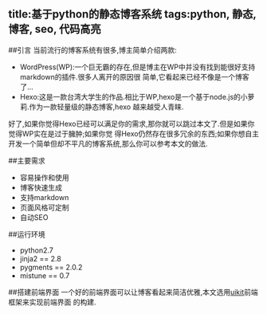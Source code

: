 title:基于python的静态博客系统
tags:python, 静态, 博客, seo, 代码高亮
-----
##引言
当前流行的博客系统有很多,博主简单介绍两款:

- WordPress(WP):一个巨无霸的存在,但是博主在WP中并没有找到能很好支持markdown的插件.很多人离开的原因很
简单,它看起来已经不像是一个博客了...
- Hexo:这是一款台湾大学生的作品.相比于WP,hexo是一个基于node.js的小萝莉.作为一款轻量级的静态博客,hexo
越来越受人青睐.

好了,如果你觉得Hexo已经可以满足你的需求,那你就可以跳过本文了.但是如果你觉得WP实在是过于臃肿;如果你觉
得Hexo仍然存在很多冗余的东西;如果你想自主开发一个简单但却不平凡的博客系统,那么你可以参考本文的做法.

##主要需求

 - 容易操作和使用
 - 博客快速生成
 - 支持markdown
 - 页面风格可定制
 - 自动SEO

##运行环境

 - python2.7
 - jinja2 == 2.8
 - pygments == 2.0.2
 - mistune == 0.7

##搭建前端界面
一个好的前端界面可以让博客看起来简洁优雅,本文选用[uikit](http://getuikit.com/)前端框架来实现前端界面
的构建.
